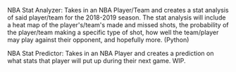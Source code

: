 NBA Stat Analyzer: Takes in an NBA Player/Team and creates a stat analysis of said player/team for the 2018-2019 season. The stat analysis will include a heat map of the player's/team's made and missed shots, the probability of the player/team making a specific type of shot, how well the team/player may play against their opponent, and hopefully more. (Python)


NBA Stat Predictor: Takes in an NBA Player and creates a prediction on what stats that player will put up during their next game. WIP.
